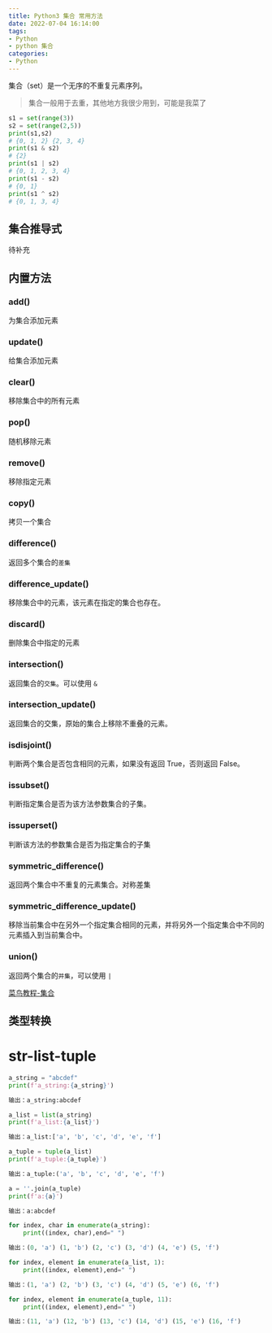 ```yaml
---
title: Python3 集合 常用方法
date: 2022-07-04 16:14:00
tags:
- Python
- python 集合
categories:
- Python
---
```


集合（set）是一个无序的不重复元素序列。

> 集合一般用于去重，其他地方我很少用到，可能是我菜了


```python
s1 = set(range(3))
s2 = set(range(2,5))
print(s1,s2)
# {0, 1, 2} {2, 3, 4}
print(s1 & s2)
# {2}
print(s1 | s2)
# {0, 1, 2, 3, 4}
print(s1 - s2)
# {0, 1}
print(s1 ^ s2)
# {0, 1, 3, 4}
```

## 集合推导式

待补充

## 内置方法


### add()

为集合添加元素

### update()

给集合添加元素

### clear()

移除集合中的所有元素

### pop()

随机移除元素

### remove()

移除指定元素

### copy()
拷贝一个集合

### difference()

返回多个集合的`差集`

### difference_update()

移除集合中的元素，该元素在指定的集合也存在。

### discard()

删除集合中指定的元素

### intersection()

返回集合的`交集`。可以使用 `&`

### intersection_update()

返回集合的交集，原始的集合上移除不重叠的元素。

### isdisjoint()

判断两个集合是否包含相同的元素，如果没有返回 True，否则返回 False。

### issubset()

判断指定集合是否为该方法参数集合的子集。

### issuperset()

判断该方法的参数集合是否为指定集合的子集


### symmetric_difference()

返回两个集合中不重复的元素集合。对称差集


### symmetric_difference_update()

移除当前集合中在另外一个指定集合相同的元素，并将另外一个指定集合中不同的元素插入到当前集合中。

### union()

返回两个集合的`并集`，可以使用 `|`


[菜鸟教程-集合](https://www.runoob.com/python3/python3-set.html)


## 类型转换


# str-list-tuple

```python
a_string = "abcdef"
print(f'a_string:{a_string}')

输出：a_string:abcdef

a_list = list(a_string)
print(f'a_list:{a_list}')

输出：a_list:['a', 'b', 'c', 'd', 'e', 'f']

a_tuple = tuple(a_list)
print(f'a_tuple:{a_tuple}')

输出：a_tuple:('a', 'b', 'c', 'd', 'e', 'f')

a = ''.join(a_tuple)
print(f'a:{a}')

输出：a:abcdef

for index, char in enumerate(a_string):
    print((index, char),end=" ")

输出：(0, 'a') (1, 'b') (2, 'c') (3, 'd') (4, 'e') (5, 'f')

for index, element in enumerate(a_list, 1):
    print((index, element),end=" ")

输出：(1, 'a') (2, 'b') (3, 'c') (4, 'd') (5, 'e') (6, 'f')

for index, element in enumerate(a_tuple, 11):
    print((index, element),end=" ")

输出：(11, 'a') (12, 'b') (13, 'c') (14, 'd') (15, 'e') (16, 'f')

```